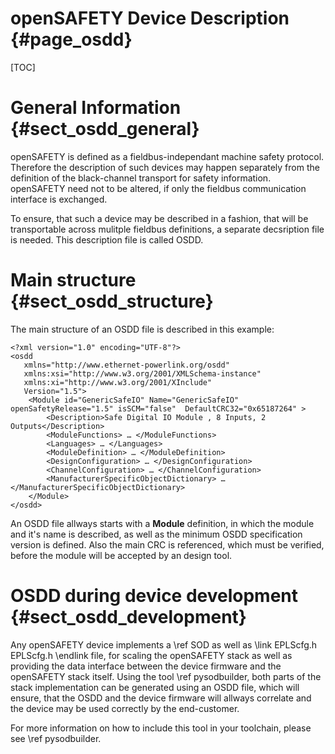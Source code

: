 openSAFETY Device Description {#page_osdd}
================

[TOC]

# General Information {#sect_osdd_general}

openSAFETY is defined as a fieldbus-independant machine safety protocol. Therefore the description of such devices may happen separately from the definition of the black-channel transport for safety information. openSAFETY need not to be altered, if only the fieldbus communication interface is exchanged.

To ensure, that such a device may be described in a fashion, that will be transportable across mulitple fieldbus definitions, a separate decsription file is needed. This description file is called OSDD.

# Main structure {#sect_osdd_structure}

The main structure of an OSDD file is described in this example:

~~~{.xml}
<?xml version="1.0" encoding="UTF-8"?>
<osdd
   xmlns="http://www.ethernet-powerlink.org/osdd"
   xmlns:xsi="http://www.w3.org/2001/XMLSchema-instance"
   xmlns:xi="http://www.w3.org/2001/XInclude"
   Version="1.5">
    <Module id="GenericSafeIO" Name="GenericSafeIO" openSafetyRelease="1.5" isSCM="false"  DefaultCRC32="0x65187264" >
        <Description>Safe Digital IO Module , 8 Inputs, 2 Outputs</Description>
        <ModuleFunctions> … </ModuleFunctions>
        <Languages> … </Languages>
        <ModuleDefinition> … </ModuleDefinition>
        <DesignConfiguration> … </DesignConfiguration>
        <ChannelConfiguration> … </ChannelConfiguration>
        <ManufacturerSpecificObjectDictionary> … </ManufacturerSpecificObjectDictionary>
    </Module>
</osdd>
~~~

An OSDD file allways starts with a **Module** definition, in which the module and it's name is described, as well as the minimum OSDD specification version is defined. Also the main CRC is referenced, which must be verified, before the module will be accepted by an design tool.

# OSDD during device development {#sect_osdd_development}

Any openSAFETY device implements a \ref SOD as well as \link EPLScfg.h EPLScfg.h \endlink file, for scaling the openSAFETY stack as well as providing the data interface between the device firmware and the openSAFETY stack itself. Using the tool \ref pysodbuilder, both parts of the stack implementation can be generated using an OSDD file, which will ensure, that the OSDD and the device firmware will allways correlate and the device may be used correctly by the end-customer.

For more information on how to include this tool in your toolchain, please see \ref pysodbuilder.

